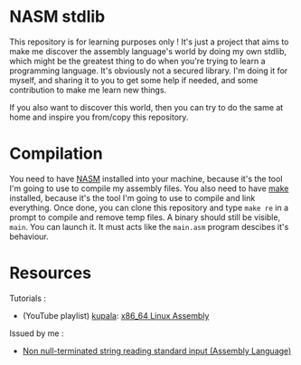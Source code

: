 # NASM stdlib
This repository is for learning purposes only ! It's just a project that aims to make me discover the assembly language's world by doing my own stdlib, which might be the greatest thing to do when you're trying to learn a programming language. It's obviously not a secured library. I'm doing it for myself, and sharing it to  you to get some help if needed, and some contribution to make me learn new things.

If you also want to discover this world, then you can try to do the same at home and inspire you from/copy this repository.

# Compilation
You need to have [NASM](https://www.nasm.us/) installed into your machine, because it's the tool I'm going to use to compile my assembly files. You also need to have [make](https://www.gnu.org/software/make/) installed, because it's the tool I'm going to use to compile and link everything. Once done, you can clone this repository and type ``make re`` in a prompt to compile and remove temp files. A binary should still be visible, ``main``. You can launch it. It must acts like the ``main.asm`` program descibes it's behaviour.

# Resources
Tutorials :
- (YouTube playlist) [kupala](https://www.youtube.com/channel/UCw1SYd_8Gr7aAkA_o4hotBg): [x86_64 Linux Assembly](https://www.youtube.com/watch?v=VQAKkuLL31g&list=PLetF-YjXm-sCH6FrTz4AQhfH6INDQvQSn)

Issued by me :
- [Non null-terminated string reading standard input (Assembly Language)](https://stackoverflow.com/questions/71940358/non-null-terminated-string-reading-standard-input-assembly-language?noredirect=1#comment127121577_71940358)
